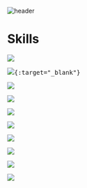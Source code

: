 ![header](https://capsule-render.vercel.app/api?type=slice&height=200&color=gradient&customColorList=18&text=Rita%20Mordio&fontAlign=70&rotate=13&fontAlignY=25&desc=Demian%20Developer&descAlign=70.&descAlignY=44)


# Skills
<kbd>
<a href="https://ko.reactjs.org/" target="_blank"><img src="https://img.shields.io/badge/React-61DAFB?style=flat&logo=React&logoColor=FFFFFF"/></a>

[<img src="https://img.shields.io/badge/React-61DAFB?style=flat&logo=React&logoColor=FFFFFF"/>](https://ko.reactjs.org/){:target="_blank"}  
  
<a href="버튼을 눌렀을 때 이동할 링크" target="_blank"><img src="https://img.shields.io/badge/HTML5-E34F26?style=flat&logo=HTML5&logoColor=FFFFFF"/></a>

<a href="버튼을 눌렀을 때 이동할 링크" target="_blank"><img src="https://img.shields.io/badge/CSS3-1572B6?style=flat&logo=CSS3&logoColor=FFFFFF"/></a>

<a href="버튼을 눌렀을 때 이동할 링크" target="_blank"><img src="https://img.shields.io/badge/JavaScript-F7DF1E?style=flat&logo=JavaScript&logoColor=FFFFFF"/></a>

<a href="버튼을 눌렀을 때 이동할 링크" target="_blank"><img src="https://img.shields.io/badge/Lodash-3492FF?style=flat&logo=Lodash&logoColor=FFFFFF"/></a>


<a href="버튼을 눌렀을 때 이동할 링크" target="_blank"><img src="https://img.shields.io/badge/Vue.js-4FC08D?style=flat&logo=Vue.js&logoColor=FFFFFF"/></a>

<a href="버튼을 눌렀을 때 이동할 링크" target="_blank"><img src="https://img.shields.io/badge/Vuetify-1867C0?style=flat&logo=Vuetify&logoColor=FFFFFF"/></a>

<a href="버튼을 눌렀을 때 이동할 링크" target="_blank"><img src="https://img.shields.io/badge/MongoDB-47A248?style=flat&logo=MongoDB&logoColor=FFFFFF"/></a>

<a href="버튼을 눌렀을 때 이동할 링크" target="_blank"><img src="https://img.shields.io/badge/Amazon AWS-232F3E?style=flat&logo=Amazon AWS&logoColor=FFFFFF"/></a>
</kbd>
